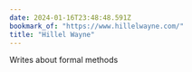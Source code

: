 ```yaml
---
date: 2024-01-16T23:48:48.591Z
bookmark_of: "https://www.hillelwayne.com/"
title: "Hillel Wayne"
---
```


Writes about formal methods
